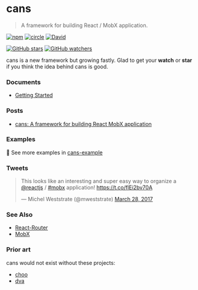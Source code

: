 # cans

> A framework for building React / MobX application.

[![npm](https://img.shields.io/npm/v/cans.svg)](https://www.npmjs.com/package/cans)
[![circle](https://circleci.com/gh/djyde/cans.svg?style=shield)](https://circleci.com/gh/djyde/cans)
[![David](https://img.shields.io/david/djyde/cans.svg)]()

[![GitHub stars](https://img.shields.io/github/stars/djyde/cans.svg?style=social&label=Star)](https://github.com/djyde/cans)
[![GitHub watchers](https://img.shields.io/github/watchers/djyde/cans.svg?style=social&label=Watch)](https://github.com/djyde/cans)

cans is a new framework but growing fastly. Glad to get your **watch** or **star** if you think the idea behind cans is good. 

### Documents

- [Getting Started](/introduction/getting-started)

### Posts

- [cans: A framework for building React MobX application](https://medium.com/@djyde/cans-a-framework-for-building-react-mobx-application-78bff88c3b3f)

### Examples

👀 See more examples in [cans-example](https://github.com/djyde/cans-example)

### Tweets

<blockquote class="twitter-tweet" data-lang="en"><p lang="en" dir="ltr">This looks like an interesting and super easy way to organize a <a href="https://twitter.com/reactjs">@reactjs</a> / <a href="https://twitter.com/hashtag/mobx?src=hash">#mobx</a> application! <a href="https://t.co/flEi2bv70A">https://t.co/flEi2bv70A</a></p>&mdash; Michel Weststrate (@mweststrate) <a href="https://twitter.com/mweststrate/status/846820699209682944">March 28, 2017</a></blockquote>
<script async src="//platform.twitter.com/widgets.js" charset="utf-8"></script>

### See Also

- [React-Router](https://github.com/ReactTraining/react-router)
- [MobX](https://mobxjs.github.io/mobx/)

### Prior art

cans would not exist without these projects:

- [choo](https://github.com/yoshuawuyts/choo)
- [dva](https://github.com/dvajs/dva)
